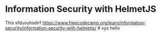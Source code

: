 # Information Security with HelmetJS

This  sfduouhsdirf  https://www.freecodecamp.org/learn/information-security/information-security-with-helmetjs/
#   x y z 
 
 hello
